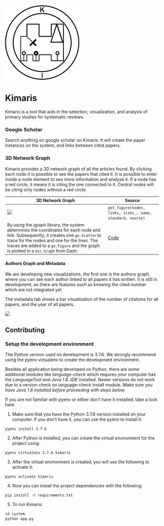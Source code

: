 ![Kimaris Logo](https://github.com/felipeboffnunes/Kimaris/blob/master/images/logo.png?raw=true)
# Kimaris

Kimaris is a tool that aids in the selection, visualization, and analysis of primary studies for systematic reviews.

<h3>Google Scholar</h3>
Search anything on google scholar on Kimaris. It will create the paper instances on the system, and links between cited papers.

<h3>3D Network Graph</h3>
Kimaris provides a 3D network graph of all the articles found. By clicking each node it is possible to see the papers that cited it. It is possible to enter inside a node element to see more information and analyse it. If a node has a red circle, it means it is citing the one connected to it. Central nodes will be citing only nodes without a red circle.

3D Network Graph| Source 
--|--
![](https://github.com/felipeboffnunes/Kimaris/blob/master/images/graph3d.gif?raw=true) | ```get_figure(nodes, links, sizes_, name, standard, source)``` 
By using the igraph library, the system determines the coordinates for each node and link. Subsequently, it creates one ```go.Scatter3d``` trace for the nodes and one for the lines. The traces are added to a ```go.Figure``` and the graph is plotted in a ```dcc.Graph``` from Dash. | [Code](https://github.com/felipeboffnunes/Kimaris/blob/master/system/components/data/graph.py)

<h4>Authors Graph and Metadata</h4>
<p>We are developing new visualizations, the first one is the authors graph, where you can see each author linked to all papers it has written. It is still in development, so there are features such as knowing the cited number which are not integrated yet</p>
<p>The metadata tab shows a bar visualization of the number of citations for all papers, and the year of all papers.</p>

![](https://github.com/felipeboffnunes/Kimaris/blob/master/images/layout.gif?raw=true) 


## Contributing ##

### Setup the development environment ###

The Python version used on development is 3.7.6. We strongly recommend using the pyenv virtualenv to create the development environment.

Besides all application being developed on Python, there are some additional modules like *language-check* which requires your computer has the *LanguageTool* and *Java 1.8 JDK* installed. Newer versions do not work due to a version check on language-check install module. *Make sure you have Java 1.8 installed before proceeding with steps below.*


If you are not familiar with pyenv or either don't have it installed, take a look here.

1. Make sure that you have the Python 3.7.6 version installed on your computer. If you don't have it, you can use the pyenv to install it:

```
pyenv install 3.7.6
```

2. After Python is installed, you can create the virtual environment for the project using:

```
pyenv virtualenv 3.7.6 kimaris
```

3. After the virtual environment is created, you will use the following to activate it:

```
pyenv activate kimaris
```

4. Now you can install the project dependencies with the following:

```
pip install -r requirements.txt
```

5. To run Kimaris:

```
cd system
python app.py
```

